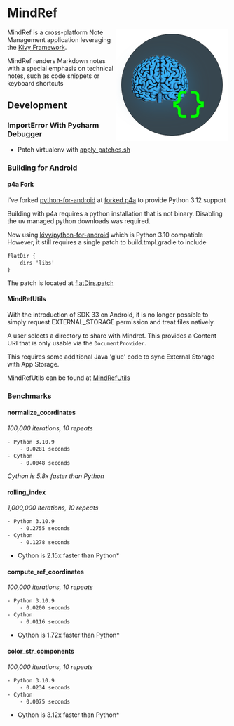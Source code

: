 # MindRef

<img align="right" height="256" src="https://raw.githubusercontent.com/estasney/MindRef/master/mindref/assets/logo.png">

MindRef is a cross-platform Note Management application leveraging the [Kivy Framework](https://github.com/kivy/kivy).

MindRef renders Markdown notes with a special emphasis on technical notes, such as code snippets or keyboard shortcuts

## Development

### ImportError With Pycharm Debugger

- Patch virtualenv with [apply_patches.sh](./scripts/patches/apply_patches.sh)

### Building for Android

#### p4a Fork

I've forked [python-for-android](https://github.com/kivy/python-for-android)
at [forked p4a](https://github.com/estasney/python-for-android)
to provide Python 3.12 support

Building with p4a requires a python installation that is not binary. Disabling the uv managed python downloads was
required.

Now using [kivy/python-for-android](https://github.com/kivy/python-for-android) which is Python 3.10 compatible
However, it still requires a single patch to build.tmpl.gradle to include

```
flatDir {
    dirs 'libs'
}
```

The patch is located at [flatDirs.patch](./scripts/patches/flatDirs.patch)

#### MindRefUtils

With the introduction of SDK 33 on Android, it is no longer possible to simply request EXTERNAL_STORAGE permission and
treat files natively.

A user selects a directory to share with Mindref. This provides a Content URI that is only usable via
the `DocumentProvider`.

This requires some additional Java 'glue' code to sync External Storage with App Storage.

MindRefUtils can be found at [MindRefUtils](https://github.com/estasney/MindRefUtils)

### Benchmarks

#### normalize_coordinates

*100,000 iterations, 10 repeats*

    - Python 3.10.9
        - 0.0281 seconds
    - Cython
        - 0.0048 seconds

*Cython is 5.8x faster than Python*

#### rolling_index

*1,000,000 iterations, 10 repeats*

    - Python 3.10.9
        - 0.2755 seconds
    - Cython
        - 0.1278 seconds

* Cython is 2.15x faster than Python*

#### compute_ref_coordinates

*100,000 iterations, 10 repeats*

    - Python 3.10.9
        - 0.0200 seconds
    - Cython
        - 0.0116 seconds

* Cython is 1.72x faster than Python*

#### color_str_components

*100,000 iterations, 10 repeats*

    - Python 3.10.9
        - 0.0234 seconds
    - Cython
        - 0.0075 seconds

* Cython is 3.12x faster than Python*
